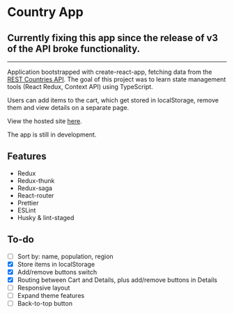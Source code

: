# Country App

## Currently fixing this app since the release of v3 of the API broke functionality.

---

Application bootstrapped with create-react-app, fetching data from the [REST Countries API](https://restcountries.eu/). The goal of this project was to learn state management tools (React Redux, Context API) using TypeScript.

Users can add items to the cart, which get stored in localStorage, remove them and view details on a separate page.

View the hosted site [here](https://react-redux-countries-app.netlify.app/).

The app is still in development.

## Features

- Redux
- Redux-thunk
- Redux-saga
- React-router
- Prettier
- ESLint
- Husky & lint-staged

## To-do

- [ ] Sort by: name, population, region
- [x] Store items in localStorage
- [x] Add/remove buttons switch
- [x] Routing between Cart and Details, plus add/remove buttons in Details
- [ ] Responsive layout
- [ ] Expand theme features
- [ ] Back-to-top button

